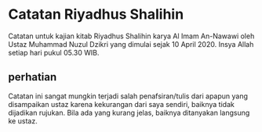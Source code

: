 # Catatan Riyadhus Shalihin
Catatan untuk kajian kitab Riyadhus Shalihin karya Al Imam An-Nawawi oleh Ustaz Muhammad Nuzul Dzikri yang dimulai sejak 10 April 2020. Insya Allah setiap hari pukul 05.30 WIB.

## perhatian
Catatan ini sangat mungkin terjadi salah penafsiran/tulis dari apapun yang disampaikan ustaz karena kekurangan dari saya sendiri, baiknya tidak dijadikan rujukan. Bila ada yang kurang jelas, baiknya ditanyakan langsung ke ustaz.